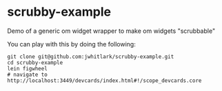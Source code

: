 scrubby-example
===============

Demo of a generic om widget wrapper to make om widgets "scrubbable"

You can play with this by doing the following:

    git clone git@github.com:jwhitlark/scrubby-example.git
    cd scrubby-example
    lein figwheel
    # navigate to http://localhost:3449/devcards/index.html#!/scope_devcards.core
